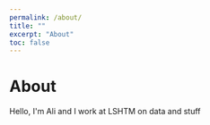```yaml
---
permalink: /about/
title: ""
excerpt: "About"
toc: false
---
```


# About 

Hello, I'm Ali and I work at LSHTM on data and stuff
